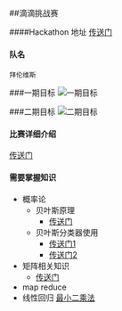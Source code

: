 ##滴滴挑战赛

####Hackathon 地址
[传送门](http://research.xiaojukeji.com/competition/main.action?competitionId=DiTech2016&&locale=zh_CN)


#### 队名
``拜伦维斯``

###一期目标
![一期目标](img/one.jpeg)


###二期目标
![二期目标](img/two.jpeg)


#### 比赛详细介绍
[传送门](http://research.xiaojukeji.com/competition/detail.action?competitionId=DiTech2016)

#### 需要掌握知识

* 概率论
	* 	贝叶斯原理
		*  [传送门](http://www.ruanyifeng.com/blog/2011/08/bayesian_inference_part_one.html)
	*  贝叶斯分类器使用
		*  [传送门1](http://www.ruanyifeng.com/blog/2011/08/bayesian_inference_part_two.html)
		*  [传送门2](http://www.ruanyifeng.com/blog/2012/10/spelling_corrector.html)
* 矩阵相关知识
	* [传送门](http://zh.wikihow.com/%E8%AE%A1%E7%AE%97%E7%9F%A9%E9%98%B5%E4%B9%98%E6%B3%95)
* map reduce
* 线性回归
	[最小二乘法](http://baike.baidu.com/link?url=TfEOqDh3t27Y1-_McqN-lfevRU1cg8S8m5cO7DibTRJew8lwGzSqmT7KsJRrjLWtf_VQrYeLXNaoDFdX19Hvoa)

